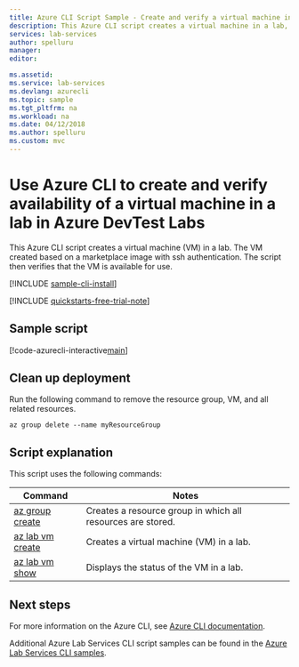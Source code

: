 ```yaml
---
title: Azure CLI Script Sample - Create and verify a virtual machine in a lab | Microsoft Docs
description: This Azure CLI script creates a virtual machine in a lab, and verifies that it's available. 
services: lab-services
author: spelluru
manager: 
editor: 

ms.assetid:
ms.service: lab-services
ms.devlang: azurecli
ms.topic: sample
ms.tgt_pltfrm: na
ms.workload: na
ms.date: 04/12/2018
ms.author: spelluru
ms.custom: mvc
---
```


# Use Azure CLI to create and verify availability of a virtual machine in a lab in Azure DevTest Labs

This Azure CLI script creates a virtual machine (VM) in a lab. The VM created based on a marketplace image with ssh authentication. The script then verifies that the VM is available for use. 

[!INCLUDE [sample-cli-install](../../../includes/sample-cli-install.md)]

[!INCLUDE [quickstarts-free-trial-note](../../../includes/quickstarts-free-trial-note.md)]

## Sample script

[!code-azurecli-interactive[main](../../../cli_scripts/devtest-lab/create-verify-virtual-machine-in-lab/create-verify-virtual-machine-in-lab.sh "Create and verify availability of a VM")]

## Clean up deployment 

Run the following command to remove the resource group, VM, and all related resources.

```azurecli-interactive 
az group delete --name myResourceGroup
```

## Script explanation

This script uses the following commands:

| Command | Notes |
|---|---|
| [az group create](/cli/azure/group#az-group-create) | Creates a resource group in which all resources are stored. |
| [az lab vm create ](/cli/azure/lab/vm?view=azure-cli-latest#az-lab-vm-create) | Creates a virtual machine (VM) in a lab. |
| [az lab vm show](/cli/azure/lab/vm?view=azure-cli-latest#az-lab-vm-show) | Displays the status of the VM in a lab. |

## Next steps

For more information on the Azure CLI, see [Azure CLI documentation](https://docs.microsoft.com/cli/azure).

Additional Azure Lab Services CLI script samples can be found in the [Azure Lab Services CLI samples](../samples-cli.md).
